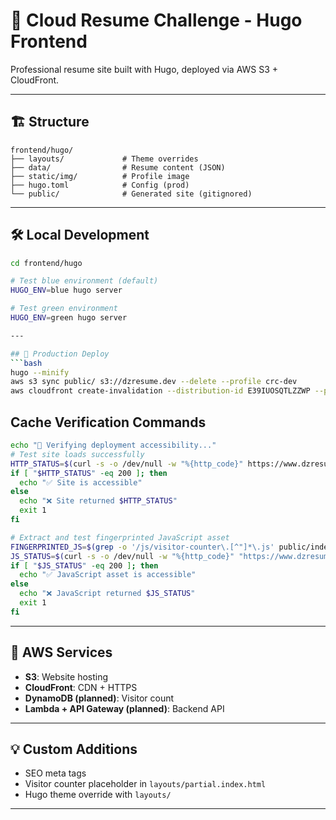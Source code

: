 # 🌟 Cloud Resume Challenge - Hugo Frontend

Professional resume site built with Hugo, deployed via AWS S3 + CloudFront.

---

## 🏗️ Structure
```
frontend/hugo/
├── layouts/             # Theme overrides
├── data/                # Resume content (JSON)
├── static/img/          # Profile image
├── hugo.toml            # Config (prod)
└── public/              # Generated site (gitignored)
```

---

## 🛠️ Local Development

```bash
cd frontend/hugo

# Test blue environment (default)
HUGO_ENV=blue hugo server

# Test green environment
HUGO_ENV=green hugo server

---

## 🚀 Production Deploy
```bash
hugo --minify
aws s3 sync public/ s3://dzresume.dev --delete --profile crc-dev
aws cloudfront create-invalidation --distribution-id E39IUOSQTLZZWP --paths "/*" --profile crc-dev
```

## Cache Verification Commands
```bash
echo "🧪 Verifying deployment accessibility..."
# Test site loads successfully
HTTP_STATUS=$(curl -s -o /dev/null -w "%{http_code}" https://www.dzresume.dev/)
if [ "$HTTP_STATUS" -eq 200 ]; then
  echo "✅ Site is accessible"
else
  echo "❌ Site returned $HTTP_STATUS"
  exit 1
fi

# Extract and test fingerprinted JavaScript asset
FINGERPRINTED_JS=$(grep -o '/js/visitor-counter\.[^"]*\.js' public/index.html)
JS_STATUS=$(curl -s -o /dev/null -w "%{http_code}" "https://www.dzresume.dev${FINGERPRINTED_JS}")
if [ "$JS_STATUS" -eq 200 ]; then
  echo "✅ JavaScript asset is accessible"
else
  echo "❌ JavaScript returned $JS_STATUS"
  exit 1
fi
```

---

## 🔧 AWS Services
- **S3**: Website hosting
- **CloudFront**: CDN + HTTPS
- **DynamoDB (planned)**: Visitor count
- **Lambda + API Gateway (planned)**: Backend API

---

## 💡 Custom Additions
- SEO meta tags
- Visitor counter placeholder in `layouts/partial.index.html`
- Hugo theme override with `layouts/`

---
